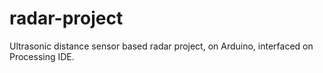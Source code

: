 # radar-project
Ultrasonic distance sensor based radar project, on Arduino, interfaced on Processing IDE.

